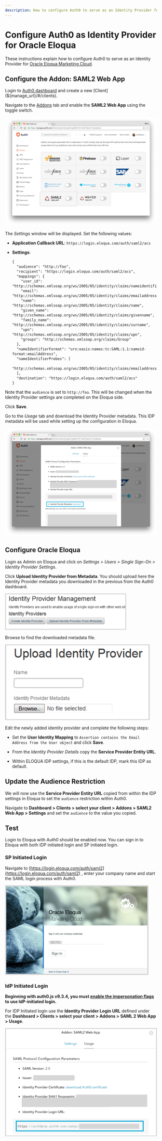 ```yaml
---
description: How to configure Auth0 to serve as an Identity Provider for Oracle Eloqua.
---
```


# Configure Auth0 as Identity Provider for Oracle Eloqua

These instructions explain how to configure Auth0 to serve as an Identity Provider for [Oracle Eloqua Marketing Cloud](http://www.oracle.com/partners/en/products/applications/eloqua-marketing-cloud-service/get-started/index.html).

## Configure the Addon: SAML2 Web App

Login to [Auth0 dashboard](${manage_url}) and create a new [Client](${manage_url}/#/clients).

Navigate to the [Addons](${manage_url}/#/clients/${account.clientId}/addons) tab and enable the **SAML2 Web App** using the toggle switch.

![Client Addons](/media/articles/protocols/saml/eloqua/client-addons.png)

The *Settings* window will be displayed. Set the following values:

- **Application Callback URL**: `https://login.eloqua.com/auth/saml2/acs`

- **Settings**:

  ```text
  {
    "audience": "http://foo",
    "recipient": "https://login.eloqua.com/auth/saml2/acs",
    "mappings": {
      "user_id": "http://schemas.xmlsoap.org/ws/2005/05/identity/claims/nameidentifier",
      "email": "http://schemas.xmlsoap.org/ws/2005/05/identity/claims/emailaddress",  
      "name": "http://schemas.xmlsoap.org/ws/2005/05/identity/claims/name",
      "given_name": "http://schemas.xmlsoap.org/ws/2005/05/identity/claims/givenname",  
      "family_name": "http://schemas.xmlsoap.org/ws/2005/05/identity/claims/surname",
      "upn": "http://schemas.xmlsoap.org/ws/2005/05/identity/claims/upn",
      "groups": "http://schemas.xmlsoap.org/claims/Group"
    },
    "nameIdentifierFormat": "urn:oasis:names:tc:SAML:1.1:nameid-format:emailAddress",
    "nameIdentifierProbes": [
      "http://schemas.xmlsoap.org/ws/2005/05/identity/claims/emailaddress"
    ],
    "destination": "https://login.eloqua.com/auth/saml2/acs"
  }

  ```

Note that the `audience` is set to `http://foo`. This will be changed when the Identity Provider settings are completed on the Eloqua side.

Click **Save**.

Go to the *Usage* tab and download the Identity Provider metadata. This IDP metadata will be used while setting up the configuration in Eloqua.

![Download Identity Provider Metadata](/media/articles/protocols/saml/eloqua/download-idp-metadata.png)

## Configure Oracle Eloqua

Login as Admin on Eloqua and click on *Settings > Users > Single Sign-On > Identity Provider Settings*.

Click **Upload Identity Provider from Metadata**. You should upload here the Identity Provider metadata you downloaded in the previous from the Auth0 dashboard.

![Upload Identity Provider Metadata](/media/articles/protocols/saml/eloqua/upload-idp-metadata-1.png)

Browse to find the downloaded metadata file.

![Upload Identity Provider Metadata](/media/articles/protocols/saml/eloqua/upload-idp-metadata-2.png)

Edit the newly added identity provider and complete the following steps:

- Set the **User Identity Mapping** to `Assertion contains the Email Address from the User object` and click **Save**.

- From the *Identity Provider Details* copy the **Service Provider Entity URL**.

- Within ELOQUA IDP settings, if this is the default IDP, mark this IDP as default.


## Update the Audience Restriction

We will now use the **Service Provider Entity URL** copied from within the IDP settings in Eloqua to set the `audience` restriction within Auth0.

Navigate to __Dashboard > Clients > select your client > Addons > SAML2 Web App > Settings__ and set the `audience` to the value you copied.

## Test

Login to Eloqua with Auth0 should be enabled now. You can sign in to Eloqua with both IDP initiated login and SP initiated login.

### SP Initiated Login

Navigate to [https://login.eloqua.com/auth/saml2](https://login.eloqua.com/auth/saml2) , enter your company name and start the SAML login process with Auth0.

![Eloqua SP Initiated Login](/media/articles/protocols/saml/eloqua/sp-login.png)


### IdP Initiated Login

**Beginning with auth0.js v9.3.4, you must [enable the impersonation flags](/user-profile/user-impersonation#enable-impersonation) to use IdP-initiated login.**

For IDP Initiated login use the **Identity Provider Login URL** defined under the **Dashboard > Clients > select your client > Addons > SAML 2 Web App > Usage**.

![Eloqua IdP Initiated Login](/media/articles/protocols/saml/eloqua/idp-login.png)
